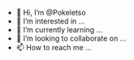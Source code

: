 - 👋 Hi, I’m @Pokeletso
- 👀 I’m interested in ...
- 🌱 I’m currently learning ...
- 💞️ I’m looking to collaborate on ...
- 📫 How to reach me ...

<!---
Pokeletso/Pokeletso is a ✨ special ✨ repository because its `README.md` (this file) appears on your GitHub profile.
You can click the Preview link to take a look at your changes.
--->
